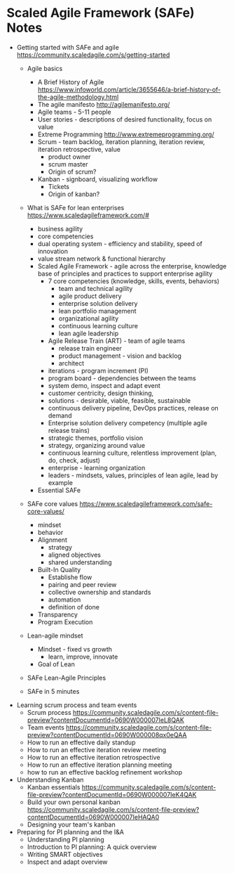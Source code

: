 # Scaled Agile Framework (SAFe) Notes

* Getting started with SAFe and agile https://community.scaledagile.com/s/getting-started 
  * Agile basics
    * A Brief History of Agile https://www.infoworld.com/article/3655646/a-brief-history-of-the-agile-methodology.html
    * The agile manifesto http://agilemanifesto.org/
    * Agile teams - 5-11 people
    * User stories - descriptions of desired functionality, focus on value
    * Extreme Programming http://www.extremeprogramming.org/
    * Scrum - team backlog, iteration planning, iteration review, iteration retrospective, value
      * product owner
      * scrum master
      * Origin of scrum?
    * Kanban - signboard, visualizing workflow
      * Tickets
      * Origin of kanban?
  * What is SAFe for lean enterprises https://www.scaledagileframework.com/#
    * business agility
    * core competencies
    * dual operating system - efficiency and stability, speed of innovation
    * value stream network & functional hierarchy
    * Scaled Agile Framework - agile across the enterprise, knowledge base of principles and practices to support enterprise agility
      * 7 core competencies (knowledge, skills, events, behaviors)
        * team and technical agility
        * agile product delivery
        * enterprise solution delivery
        * lean portfolio management
        * organizational agility
        * continuous learning culture
        * lean agile leadership
      * Agile Release Train (ART) - team of agile teams
        * release train engineer
        * product management - vision and backlog
        * architect
      * iterations - program increment (PI)
      * program board - dependencies between the teams
      * system demo, inspect and adapt event
      * customer centricity, design thinking, 
      * solutions - desirable, viable, feasible, sustainable
      * continuous delivery pipeline, DevOps practices, release on demand
      * Enterprise solution delivery competency (multiple agile release trains)
      * strategic themes, portfolio vision
      * strategy, organizing around value
      * continuous learning culture, relentless improvement (plan, do, check, adjust)
      * enterprise - learning organization
      * leaders - mindsets, values, principles of lean agile, lead by example
    * Essential SAFe
      
  * SAFe core values https://www.scaledagileframework.com/safe-core-values/
    * mindset
    * behavior
    * Alignment
      * strategy
      * aligned objectives
      * shared understanding
    * Built-In Quality
      * Establishe flow
      * pairing and peer review
      * collective ownership and standards
      * automation
      * definition of done
    * Transparency
    * Program Execution
  * Lean-agile mindset
    * Mindset - fixed vs growth
      * learn, improve, innovate
    * Goal of Lean
  * SAFe Lean-Agile Principles
  * SAFe in 5 minutes
* Learning scrum process and team events
  * Scrum process https://community.scaledagile.com/s/content-file-preview?contentDocumentId=0690W000007IeL8QAK
  * Team events https://community.scaledagile.com/s/content-file-preview?contentDocumentId=0690W000008qx0eQAA
  * How to run an effective daily standup
  * How to run an effective iteration review meeting
  * How to run an effective iteration retrospective
  * How to run an effective iteration planning meeting
  * how to run an effective backlog refinement workshop
* Understanding Kanban
  * Kanban essentials https://community.scaledagile.com/s/content-file-preview?contentDocumentId=0690W000007IeK4QAK
  * Build your own personal kanban https://community.scaledagile.com/s/content-file-preview?contentDocumentId=0690W000007IeHAQA0
  * Designing your team's kanban
* Preparing for PI planning and the I&A
  * Understanding PI planning
  * Introduction to PI planning: A quick overview 
  * Writing SMART objectives
  * Inspect and adapt overview
